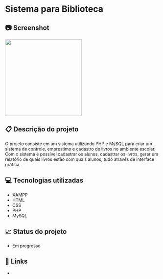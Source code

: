 # Sistema para Biblioteca

## 📷 Screenshot
<img src="https://super.abril.com.br/wp-content/uploads/2018/04/bibliotecas.png" width="250">

## 📋 Descrição do projeto
O projeto consiste em um sistema utilizando PHP e MySQL para criar um sistema de controle, emprestimo e cadastro de livros no ambiente escolar.
Com o sistema é possível cadastrar os alunos, cadastrar os livros, gerar um relatório de quais livros estão com quais alunos, tudo através de interface gráfica.

## 💻 Tecnologias utilizadas
- XAMPP
- HTML
- CSS
- PHP
- MySQL

## 📈 Status do projeto
- Em progresso

## 🚀 Links 
- 
